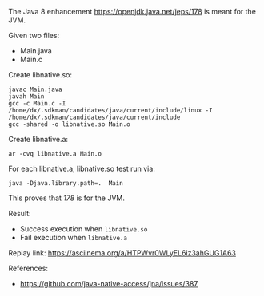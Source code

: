 The Java 8 enhancement https://openjdk.java.net/jeps/178 is meant for the JVM. 

Given two files:
- Main.java
- Main.c

Create libnative.so:
```
javac Main.java 
javah Main
gcc -c Main.c -I /home/dx/.sdkman/candidates/java/current/include/linux -I /home/dx/.sdkman/candidates/java/current/include
gcc -shared -o libnative.so Main.o 
 ```
Create libnative.a:
```
ar -cvq libnative.a Main.o
```

For each libnative.a, libnative.so test run via:
```
java -Djava.library.path=.  Main
```

This proves that *178* is for the JVM. 

Result:
- Success execution when `libnative.so` 
- Fail execution when `libnative.a`

Replay link: https://asciinema.org/a/HTPWvr0WLyEL6iz3ahGUG1A63

References:
- https://github.com/java-native-access/jna/issues/387
